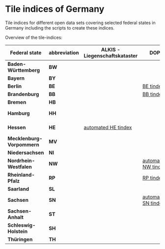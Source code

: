 # Tile indices of Germany

Tile indices for different open data sets covering selected federal states in Germany including the scripts to create these indices.

Overview of the tile-indices:

| Federal state | abbreviation        | ALKIS - Liegenschaftskataster | DOP | DSM | DTM | nDSM |
|---------------|---------------------|-------------------------------|-----|-----|-----|------|
| **Baden-Württemberg** | **BW**      |                               |     |     |     |      |
| **Bayern**    | **BY**              |                               |     |     |     |      |
| **Berlin**    | **BE**              |                               | [BE tindex](https://github.com/mundialis/tile-indices/blob/main/DOP/BE_BB/DOP20_tileindex_BE_BB.gpkg.gz) | [BE tindex](https://github.com/mundialis/tile-indices/blob/main/DSM/BE/be_dom_tindex_proj.gpkg.gz) | [BE tindex](https://github.com/mundialis/tile-indices/blob/main/DTM/BE/be_dgm_tindex_proj.gpkg.gz) |      |
| **Brandenburg** | **BB**            |                               | [BB tindex](https://github.com/mundialis/tile-indices/blob/main/DOP/BE_BB/DOP20_tileindex_BE_BB.gpkg.gz) | [BB tindex](https://github.com/mundialis/tile-indices/blob/main/DSM/BB/BB_tileindex_dom_proj.gpkg.gz) | [BB tindex](https://github.com/mundialis/tile-indices/blob/main/DTM/BB/BB_tileindex_dgm_proj.gpkg.gz) |      |
| **Bremen**    | **HB**              |                               |     |     |     |      |
| **Hamburg**   | **HH**              |                               |     | [automated HH tindex](https://github.com/mundialis/tile-indices/blob/main/DSM/HH/hh_dom_tindex_proj.gpkg.gz) | [automated HH tindex](https://github.com/mundialis/tile-indices/blob/main/DTM/HH/hh_dgm1_tindex_proj.gpkg.gz) | - |
| **Hessen**    | **HE**              | [automated HE tindex](https://github.com/mundialis/tile-indices/blob/main/ALKIS/Liegenschaftskataster/HE/HE_ALKIS_LK_tindex.gpkg.gz) |     | [HE DSM tindex](https://github.com/mundialis/tile-indices/blob/main/DSM/HE/HE_DSM_tindex.gpkg.gz) | [HE DTM tindex](https://github.com/mundialis/tile-indices/blob/main/DTM/HE/HE_DTM_tindex.gpkg.gz) |      |
| **Mecklenburg-Vorpommern** | **MV** |                               |     |     |     |      |
| **Niedersachsen** | **NI**          |                               |     |     |     |      |
| **Nordrhein-Westfalen** | **NW**    |                               | [automated NW tindex](https://github.com/mundialis/tile-indices/blob/main/DOP/NW/openNRW_DOP10_tileindex.gpkg.gz) |     | [NW tindex](https://github.com/mundialis/tile-indices/blob/NW_DTM_tileidx/DTM/NW/nw_dtm_tindex_proj.gpkg.gz) | [automated NW tindex](https://github.com/mundialis/tile-indices/blob/main/nDSM/NW/nrw_ndom_tindex_proj.gpkg.gz) |
| **Rheinland-Pfalz** | **RP**        |                               | [RP tindex](https://github.com/mundialis/tile-indices/blob/main/DOP/RP/RLP_DOP20_tileindex.gpkg.gz)    |     |     |      |
| **Saarland**  | **SL**              |                               |     |     |     |      |
| **Sachsen**   | **SN**              |                               | [automated SN tindex](https://github.com/mundialis/tile-indices/blob/main/DOP/SN/DOP20_tileindex_SN.gpkg.gz) | [SN tindex](https://github.com/mundialis/tile-indices/blob/main/DSM/SN/SN_DOM_tileindex_proj.gpkg.gz) | [SN tindex](https://github.com/mundialis/tile-indices/blob/main/DTM/SN/SN_DGM_tileindex_proj.gpkg.gz) |      |
| **Sachsen-Anhalt** | **ST**         |                               |     |     |     |      |
| **Schleswig-Holstein** | **SH**     |                               |     |  |     |      |
| **Thüringen** | **TH**              |                               |     | [TH tindex](https://github.com/mundialis/tile-indices/blob/main/DSM/TH/TH_DOM_tileindex_proj.gpkg.gz) | [TH tindex](https://github.com/mundialis/tile-indices/blob/main/DTM/TH/TH_DGM_tileindex_proj.gpkg.gz) |      |

